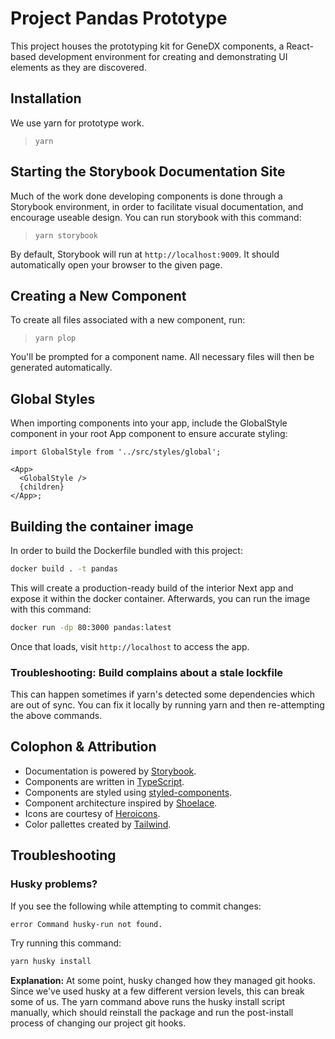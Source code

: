 # Project Pandas Prototype

This project houses the prototyping kit for GeneDX components, a React-based
development environment for creating and demonstrating UI elements as they
are discovered.

## Installation

We use yarn for prototype work.

> `yarn`

## Starting the Storybook Documentation Site

Much of the work done developing components is done through a Storybook environment,
in order to facilitate visual documentation, and encourage useable design. You can
run storybook with this command:

> `yarn storybook`

By default, Storybook will run at `http://localhost:9009`. It should automatically open
your browser to the given page.

## Creating a New Component

To create all files associated with a new component, run:

> `yarn plop`

You'll be prompted for a component name. All necessary files will then be
generated automatically.

## Global Styles

When importing components into your app, include the GlobalStyle component
in your root App component to ensure accurate styling:

```tsx
import GlobalStyle from '../src/styles/global';

<App>
  <GlobalStyle />
  {children}
</App>;
```

## Building the container image

In order to build the Dockerfile bundled with this project:

```sh
docker build . -t pandas
```

This will create a production-ready build of the interior Next app and expose it within the docker container.
Afterwards, you can run the image with this command:

```sh
docker run -dp 80:3000 pandas:latest
```

Once that loads, visit `http://localhost` to access the app.

### Troubleshooting: Build complains about a stale lockfile

This can happen sometimes if yarn's detected some dependencies which are out of sync.
You can fix it locally by running yarn and then re-attempting the above commands.

## Colophon & Attribution

- Documentation is powered by [Storybook](https://storybook.js.org).
- Components are written in [TypeScript](https://www.typescriptlang.org).
- Components are styled using [styled-components](https://www.styled-components.com).
- Component architecture inspired by [Shoelace](https://shoelace.style/).
- Icons are courtesy of [Heroicons](https://heroicons.com/).
- Color pallettes created by [Tailwind](https://tailwindcss.com/docs/customizing-colors).

## Troubleshooting

### Husky problems?

If you see the following while attempting to commit changes:

```sh
error Command husky-run not found.
```

Try running this command:

```sh
yarn husky install
```

**Explanation:** At some point, husky changed how they managed git hooks. Since we've
used husky at a few different version levels, this can break some of us. The yarn command
above runs the husky install script manually, which should reinstall the package and run
the post-install process of changing our project git hooks.
